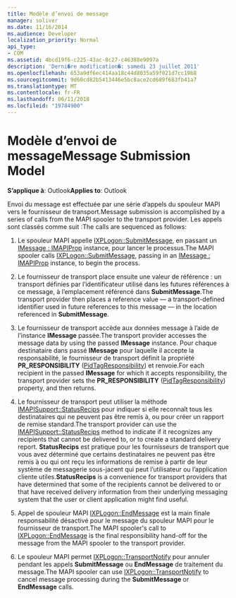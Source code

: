 ```yaml
---
title: Modèle d’envoi de message
manager: soliver
ms.date: 11/16/2014
ms.audience: Developer
localization_priority: Normal
api_type:
- COM
ms.assetid: 4bcd19f6-c225-43ac-8c27-c46388e9097a
description: 'Derni�re modification�: samedi 23 juillet 2011'
ms.openlocfilehash: 653a9df6ec414aa18c44d8035a59f021d7cc19b8
ms.sourcegitcommit: 9d60cd82b5413446e5bc8ace2cd689f683fb41a7
ms.translationtype: MT
ms.contentlocale: fr-FR
ms.lasthandoff: 06/11/2018
ms.locfileid: "19784900"
---
```

# <a name="message-submission-model"></a><span data-ttu-id="b40d9-103">Modèle d’envoi de message</span><span class="sxs-lookup"><span data-stu-id="b40d9-103">Message Submission Model</span></span>

  
  
<span data-ttu-id="b40d9-104">**S’applique à**: Outlook</span><span class="sxs-lookup"><span data-stu-id="b40d9-104">**Applies to**: Outlook</span></span> 
  
<span data-ttu-id="b40d9-105">Envoi du message est effectuée par une série d’appels du spouleur MAPI vers le fournisseur de transport.</span><span class="sxs-lookup"><span data-stu-id="b40d9-105">Message submission is accomplished by a series of calls from the MAPI spooler to the transport provider.</span></span> <span data-ttu-id="b40d9-106">Les appels sont classés comme suit :</span><span class="sxs-lookup"><span data-stu-id="b40d9-106">The calls are sequenced as follows:</span></span>
  
1. <span data-ttu-id="b40d9-107">Le spouleur MAPI appelle [IXPLogon::SubmitMessage](ixplogon-submitmessage.md), en passant un [IMessage : IMAPIProp](imessageimapiprop.md) instance, pour lancer le processus.</span><span class="sxs-lookup"><span data-stu-id="b40d9-107">The MAPI spooler calls [IXPLogon::SubmitMessage](ixplogon-submitmessage.md), passing in an [IMessage : IMAPIProp](imessageimapiprop.md) instance, to begin the process.</span></span> 
    
2. <span data-ttu-id="b40d9-108">Le fournisseur de transport place ensuite une valeur de référence : un transport définies par l’identificateur utilisé dans les futures références à ce message, à l’emplacement référencé dans **SubmitMessage**.</span><span class="sxs-lookup"><span data-stu-id="b40d9-108">The transport provider then places a reference value — a transport-defined identifier used in future references to this message — in the location referenced in **SubmitMessage**.</span></span>
    
3. <span data-ttu-id="b40d9-109">Le fournisseur de transport accède aux données message à l’aide de l’instance **IMessage** passée.</span><span class="sxs-lookup"><span data-stu-id="b40d9-109">The transport provider accesses the message data by using the passed **IMessage** instance.</span></span> <span data-ttu-id="b40d9-110">Pour chaque destinataire dans passé **IMessage** pour laquelle il accepte la responsabilité, le fournisseur de transport définit la propriété **PR_RESPONSIBILITY** ([PidTagResponsibility](pidtagresponsibility-canonical-property.md)) et renvoie.</span><span class="sxs-lookup"><span data-stu-id="b40d9-110">For each recipient in the passed **IMessage** for which it accepts responsibility, the transport provider sets the **PR_RESPONSIBILITY** ([PidTagResponsibility](pidtagresponsibility-canonical-property.md)) property, and then returns.</span></span>
    
4. <span data-ttu-id="b40d9-111">Le fournisseur de transport peut utiliser la méthode [IMAPISupport::StatusRecips](imapisupport-statusrecips.md) pour indiquer si elle reconnaît tous les destinataires qui ne peuvent pas être remis à, ou pour créer un rapport de remise standard.</span><span class="sxs-lookup"><span data-stu-id="b40d9-111">The transport provider can use the [IMAPISupport::StatusRecips](imapisupport-statusrecips.md) method to indicate if it recognizes any recipients that cannot be delivered to, or to create a standard delivery report.</span></span> <span data-ttu-id="b40d9-112">**StatusRecips** est pratique pour les fournisseurs de transport que vous avez déterminé que certains destinataires ne peuvent pas être remis à ou qui ont reçu les informations de remise à partir de leur système de messagerie sous-jacent qui peut l’utilisateur ou l’application cliente utiles.</span><span class="sxs-lookup"><span data-stu-id="b40d9-112">**StatusRecips** is a convenience for transport providers that have determined that some of the recipients cannot be delivered to or that have received delivery information from their underlying messaging system that the user or client application might find useful.</span></span> 
    
5. <span data-ttu-id="b40d9-113">Appel de spouleur MAPI [IXPLogon::EndMessage](ixplogon-endmessage.md) est la main finale responsabilité désactivé pour le message du spouleur MAPI pour le fournisseur de transport.</span><span class="sxs-lookup"><span data-stu-id="b40d9-113">The MAPI spooler's call to [IXPLogon::EndMessage](ixplogon-endmessage.md) is the final responsibility hand-off for the message from the MAPI spooler to the transport provider.</span></span> 
    
6. <span data-ttu-id="b40d9-114">Le spouleur MAPI permet [IXPLogon::TransportNotify](ixplogon-transportnotify.md) pour annuler pendant les appels **SubmitMessage** ou **EndMessage** de traitement du message.</span><span class="sxs-lookup"><span data-stu-id="b40d9-114">The MAPI spooler can use [IXPLogon::TransportNotify](ixplogon-transportnotify.md) to cancel message processing during the **SubmitMessage** or **EndMessage** calls.</span></span> 
    

